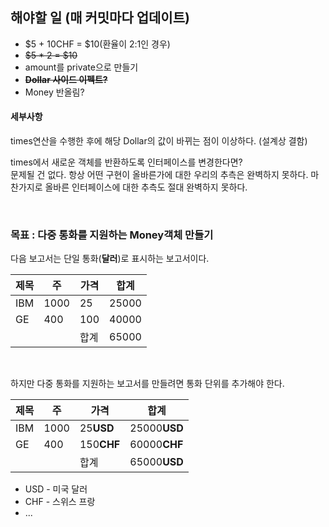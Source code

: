 ## 해야할 일 (매 커밋마다 업데이트)
* $5 + 10CHF = $10(환율이 2:1인 경우)
* ~~$5 * 2 = $10~~
* amount를 private으로 만들기
* ~~**Dollar 사이드 이펙트?**~~ 
* Money 반올림?

#### 세부사항
times연산을 수행한 후에 해당 Dollar의 값이 바뀌는 점이 이상하다. (설계상 결함)

times에서 새로운 객체를 반환하도록 인터페이스를 변경한다면? <br> 
문제될 건 없다. 
항상 어떤 구현이 올바른가에 대한 우리의 추측은 완벽하지 못하다.
마찬가지로 올바른 인터페이스에 대한 추측도 절대 완벽하지 못하다.

<br>

### 목표 : 다중 통화를 지원하는 Money객체 만들기
다음 보고서는 단일 통화(**달러**)로 표시하는 보고서이다.

| 제목   | 주   | 가격  | 합계    |
|------|-----|-----|-------|
| IBM  | 1000 | 25  | 25000 |
| GE   | 400 | 100 | 40000 |
|  |     | 합계  | 65000 |

<br>

하지만 다중 통화를 지원하는 보고서를 만들려면 통화 단위를 추가해야 한다.

| 제목   | 주   | 가격         | 합계           |
|------|-----|------------|--------------|
| IBM  | 1000 | 25**USD**  | 25000**USD** |
| GE   | 400 | 150**CHF** | 60000**CHF** |
|  |     | 합계         | 65000**USD** |

* USD - 미국 달러
* CHF - 스위스 프랑
* ...